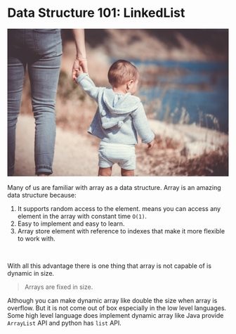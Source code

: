 # Data Structure 101: LinkedList  

![hero image](image/hero.jpg)





Many of us are familiar with array as a data structure. Array is an amazing data structure because:
1. It supports random access to the element. means you can access any element in the array with constant time `O(1)`.
2. Easy to implement and easy to learn.
3. Array store element with reference to indexes that make it more flexible to work with.
<br/> 
   
With all this advantage there is one thing that array is not capable of is dynamic in size. 
> Arrays are fixed in size.  

Although you can make dynamic array like double the size when array is overflow. But it is not come out of box especially in the low level languages. Some high level language does implement dynamic array like Java provide `ArrayList` API and python has `list` API.   